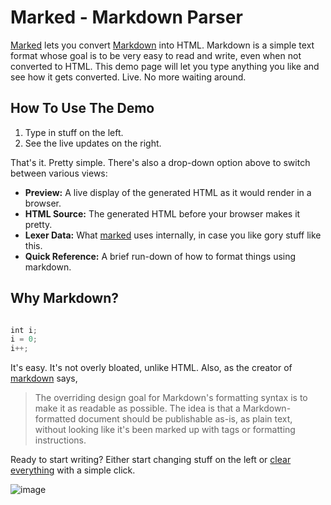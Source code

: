Marked - Markdown Parser
========================

[Marked] lets you convert [Markdown] into HTML.  Markdown is a simple text format whose goal is to be very easy to read and write, even when not converted to HTML.  This demo page will let you type anything you like and see how it gets converted.  Live.  No more waiting around.

How To Use The Demo
-------------------

1. Type in stuff on the left.
2. See the live updates on the right.

That's it.  Pretty simple.  There's also a drop-down option above to switch between various views:

- **Preview:**  A live display of the generated HTML as it would render in a browser.
- **HTML Source:**  The generated HTML before your browser makes it pretty.
- **Lexer Data:**  What [marked] uses internally, in case you like gory stuff like this.
- **Quick Reference:**  A brief run-down of how to format things using markdown.

Why Markdown?
-------------


```javascript 

int i; 
i = 0; 
i++;

```

It's easy.  It's not overly bloated, unlike HTML.  Also, as the creator of [markdown] says,

> The overriding design goal for Markdown's
> formatting syntax is to make it as readable
> as possible. The idea is that a
> Markdown-formatted document should be
> publishable as-is, as plain text, without
> looking like it's been marked up with tags
> or formatting instructions.

Ready to start writing?  Either start changing stuff on the left or
[clear everything](/demo/?text=) with a simple click.

[Marked]: https://github.com/markedjs/marked/
[Markdown]: http://daringfireball.net/projects/markdown/

![image](https://unsplash.it/720/360)